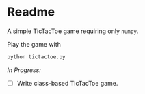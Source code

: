 # Readme

A simple TicTacToe game requiring only `numpy`.

Play the game with
```python
python tictactoe.py
```

*In Progress:*
- [ ] Write class-based TicTacToe game.

